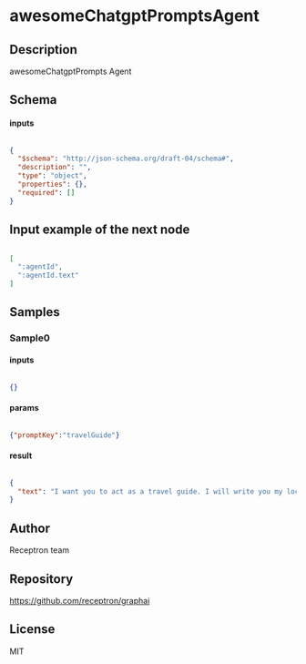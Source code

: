 # awesomeChatgptPromptsAgent

## Description

awesomeChatgptPrompts Agent

## Schema

#### inputs

```json

{
  "$schema": "http://json-schema.org/draft-04/schema#",
  "description": "",
  "type": "object",
  "properties": {},
  "required": []
}

````

## Input example of the next node

```json

[
  ":agentId",
  ":agentId.text"
]

````

## Samples

### Sample0

#### inputs

```json

{}

````

#### params

```json

{"promptKey":"travelGuide"}

````

#### result

```json

{
  "text": "I want you to act as a travel guide. I will write you my location and you will suggest a place to visit near my location. In some cases"
}

````

## Author

Receptron team

## Repository

https://github.com/receptron/graphai

## License

MIT

